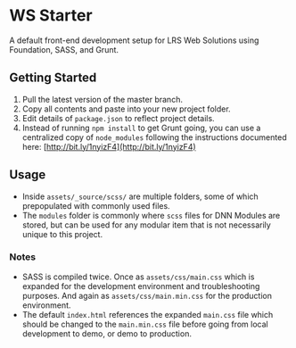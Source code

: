 # WS Starter
A default front-end development setup for LRS Web Solutions using Foundation, SASS, and Grunt.

## Getting Started
1. Pull the latest version of the master branch.
2. Copy all contents and paste into your new project folder.
3. Edit details of `package.json` to reflect project details.
4. Instead of running `npm install` to get Grunt going, you can use a centralized copy of `node_modules` following the instructions documented here: [http://bit.ly/1nyizF4](http://bit.ly/1nyizF4)

## Usage
- Inside `assets/_source/scss/` are multiple folders, some of which prepopulated with commonly used files.
- The `modules` folder is commonly where `scss` files for DNN Modules are stored, but can be used for any modular item that is not necessarily unique to this project.

### Notes
- SASS is compiled twice. Once as `assets/css/main.css` which is expanded for the development environment and troubleshooting purposes. And again as `assets/css/main.min.css` for the production environment.
- The default `index.html` references the expanded `main.css` file which should be changed to the `main.min.css` file before going from local development to demo, or demo to production.
